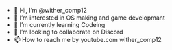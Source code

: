 - 👋 Hi, I’m @wither_comp12
- 👀 I’m interested in OS making and game developmant
- 🌱 I’m currently learning Codeing
- 💞️ I’m looking to collaborate on Discord
- 📫 How to reach me by youtube.com wither_comp12

<!---
wither_comp12\wither_comp12 I am a special game dev and OS dev
--->
